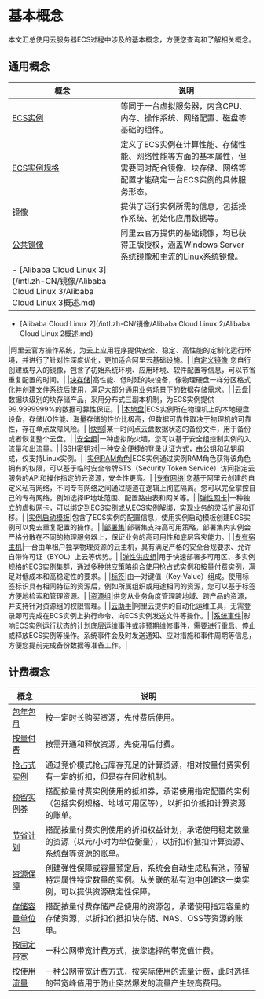 # 基本概念

本文汇总使用云服务器ECS过程中涉及的基本概念，方便您查询和了解相关概念。

## 通用概念

|概念|说明|
|--|--|
|[ECS实例](/intl.zh-CN/实例/实例概述.md)|等同于一台虚拟服务器，内含CPU、内存、操作系统、网络配置、磁盘等基础的组件。|
|[ECS实例规格](/intl.zh-CN/实例/实例规格族.md)|定义了ECS实例在计算性能、存储性能、网络性能等方面的基本属性，但需要同时配合镜像、块存储、网络等配置才能确定一台ECS实例的具体服务形态。|
|[镜像](/intl.zh-CN/镜像/镜像概述.md)|提供了运行实例所需的信息，包括操作系统、初始化应用数据等。|
|[公共镜像](/intl.zh-CN/镜像/公共镜像/公共镜像概述.md)|阿里云官方提供的基础镜像，均已获得正版授权，涵盖Windows Server系统镜像和主流的Linux系统镜像。|
|-   [Alibaba Cloud Linux 3](/intl.zh-CN/镜像/Alibaba Cloud Linux 3/Alibaba Cloud Linux 3概述.md)
-   [Alibaba Cloud Linux 2](/intl.zh-CN/镜像/Alibaba Cloud Linux 2/Alibaba Cloud Linux 2概述.md)

|阿里云官方操作系统，为云上应用程序提供安全、稳定、高性能的定制化运行环境，并进行了针对性深度优化，更加适合阿里云基础设施。|
|[自定义镜像](/intl.zh-CN/镜像/自定义镜像/自定义镜像概述.md)|您自行创建或导入的镜像，包含了初始系统环境、应用环境、软件配置等信息，可以节省重复配置的时间。|
|[块存储](/intl.zh-CN/块存储/块存储介绍/块存储概述.md)|高性能、低时延的块设备，像物理硬盘一样分区格式化并创建文件系统后使用，满足大部分通用业务场景下的数据存储需求。|
|[云盘](/intl.zh-CN/块存储/块存储介绍/云盘概述.md)|数据块级别的块存储产品，采用分布式三副本机制，为ECS实例提供99.9999999%的数据可靠性保证。|
|[本地盘](/intl.zh-CN/块存储/块存储介绍/本地盘.md)|ECS实例所在物理机上的本地硬盘设备，存储I/O性能、海量存储的性价比极高，但数据可靠性取决于物理机的可靠性，存在单点故障风险。|
|[快照](/intl.zh-CN/快照/快照概述.md)|某一时间点云盘数据状态的备份文件，用于备份或者恢复整个云盘。|
|[安全组](/intl.zh-CN/安全/安全组/安全组概述.md)|一种虚拟防火墙，您可以基于安全组控制实例的入流量和出流量。|
|[SSH密钥对](/intl.zh-CN/安全/SSH密钥对/SSH密钥对概述.md)|一种安全便捷的登录认证方式，由公钥和私钥组成，仅支持Linux实例。|
|[实例RAM角色](/intl.zh-CN/安全/实例RAM角色/概述.md)|ECS实例通过实例RAM角色获得该角色拥有的权限，可以基于临时安全令牌STS（Security Token Service）访问指定云服务的API和操作指定的云资源，安全性更高。|
|[专有网络](/intl.zh-CN/产品简介/什么是专有网络.md)|您基于阿里云创建的自定义私有网络，不同专有网络之间通过隧道在逻辑上彻底隔离。您可以完全掌控自己的专有网络，例如选择IP地址范围、配置路由表和网关等。|
|[弹性网卡](/intl.zh-CN/网络/弹性网卡/弹性网卡概述.md)|一种独立的虚拟网卡，可以绑定到ECS实例或从ECS实例解绑，实现业务的灵活扩展和迁移。|
|[实例启动模板](/intl.zh-CN/部署与弹性/管理实例启动模板/什么是实例启动模板.md)|包含了ECS实例的配置信息，使用实例启动模板创建ECS实例可以免去重复配置的操作。|
|[部署集](/intl.zh-CN/部署与弹性/部署集/部署集概述.md)|部署集支持高可用策略，部署集内实例会严格分散在不同的物理服务器上，保证业务的高可用性和底层容灾能力。|
|[专有宿主机](/intl.zh-CN/产品简介/什么是专有宿主机DDH.md)|一台由单租户独享物理资源的云主机，具有满足严格的安全合规要求、允许自带许可证（BYOL）上云等优势。|
|[弹性供应组](/intl.zh-CN/部署与弹性/管理弹性供应组/弹性供应概述.md)|用于快速部署多可用区、多实例规格的ECS实例集群，通过多种供应策略组合使用抢占式实例和按量付费实例，满足对低成本和高稳定性的要求。|
|[标签](/intl.zh-CN/标签与资源/标签/标签概述.md)|由一对键值（Key-Value）组成。使用标签标识具有相同特征的资源后，例如所属组织或用途相同的资源，您可以基于标签方便地检索和管理资源。|
|[资源组](/intl.zh-CN/标签与资源/资源/资源组.md)|供您从业务角度管理跨地域、跨产品的资源，并支持针对资源组的权限管理。|
|[云助手](/intl.zh-CN/运维与监控/云助手/云助手概述.md)|阿里云提供的自动化运维工具，无需登录即可完成在ECS实例上执行命令、向ECS实例发送文件等操作。|
|[系统事件](/intl.zh-CN/运维与监控/系统事件/系统事件概述.md)|影响ECS实例运行状态的计划底层运维事件或非预期维修事件，需要进行重启、停止或释放ECS实例等操作。系统事件会及时发送通知、应对措施和事件周期等信息，方便您提前完成备份数据等准备工作。|

## 计费概念

|概念|说明|
|--|--|
|[包年包月](/intl.zh-CN/产品计费/计费方式/包年包月.md)|按一定时长购买资源，先付费后使用。|
|[按量付费](/intl.zh-CN/产品计费/计费方式/按量付费.md)|按需开通和释放资源，先使用后付费。|
|[抢占式实例](/intl.zh-CN/实例/选择实例购买方式/抢占式实例/抢占式实例概述.md)|通过竞价模式抢占库存充足的计算资源，相对按量付费实例有一定的折扣，但是存在回收机制。|
|[预留实例券](/intl.zh-CN/实例/选择实例购买方式/预留实例券/预留实例券概述.md)|搭配按量付费实例使用的抵扣券，承诺使用指定配置的实例（包括实例规格、地域可用区等），以折扣价抵扣计算资源的账单。|
|[节省计划](/intl.zh-CN/实例/选择实例购买方式/节省计划/节省计划概述.md)|搭配按量付费实例使用的折扣权益计划，承诺使用稳定数量的资源（以元/小时为单位衡量），以折扣价抵扣计算资源、系统盘等资源的账单。|
|[资源保障](/intl.zh-CN/实例/选择实例购买方式/资源保障/资源保障概述.md)|创建弹性保障或容量预定后，系统会自动生成私有池，预留特定属性特定数量的实例。从关联的私有池中创建这一类实例，可以提供资源确定性保障。|
|[存储容量单位包](/intl.zh-CN/块存储/存储容量单位包/存储容量单位包概述.md)|搭配按量付费存储产品使用的资源包，承诺使用指定容量的存储资源，以折扣价抵扣块存储、NAS、OSS等资源的账单。|
|[按固定带宽](/intl.zh-CN/产品计费/计费项/公网带宽计费.md)|一种公网带宽计费方式，按您选择的带宽值计费。|
|[按使用流量](/intl.zh-CN/产品计费/计费项/公网带宽计费.md)|一种公网带宽计费方式，按实际使用的流量计费，此时选择的带宽峰值用于防止突然爆发的流量产生较高费用。|

